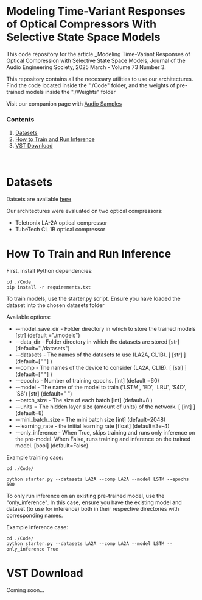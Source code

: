 # Modeling Time-Variant Responses of Optical Compressors With Selective State Space Models


This code repository for the article _Modeling Time-Variant Responses of Optical Compression with Selective State Space Models, Journal of the Audio Engineering Society, 2025 March - Volume 73 Number 3.

This repository contains all the necessary utilities to use our architectures. Find the code located inside the "./Code" folder, and the weights of pre-trained models inside the "./Weights" folder

Visit our companion page with [Audio Samples](https://riccardovib.github.io/Optical-DRC-SSM_pages/)

### Contents

1. [Datasets](#datasets)
2. [How to Train and Run Inference](#how-to-train-and-run-inference)
3. [VST Download](#vst-download)

<br/>

# Datasets

Datsets are available [here](https://www.kaggle.com/datasets/riccardosimionato/optical-dynamic-range-compressors-la-2a-cl-1b/versions/1)

Our architectures were evaluated on two optical compressors:
- Teletronix LA-2A optical compressor
- TubeTech CL 1B optical compressor

# How To Train and Run Inference 

First, install Python dependencies:
```
cd ./Code
pip install -r requirements.txt
```

To train models, use the starter.py script.
Ensure you have loaded the dataset into the chosen datasets folder

Available options: 
* --model_save_dir - Folder directory in which to store the trained models [str] (default ="./models")
* --data_dir - Folder directory in which the datasets are stored [str] (default="./datasets")
* --datasets - The names of the datasets to use (LA2A, CL1B). [ [str] ] (default=[" "] )
* --comp - The names of the device to consider (LA2A, CL1B). [ [str] ] (default=[" "] )
* --epochs - Number of training epochs. [int] (default =60)
* --model - The name of the model to train ('LSTM', 'ED', 'LRU', 'S4D', 'S6') [str] (default=" ")
* --batch_size - The size of each batch [int] (default=8 )
* --units = The hidden layer size (amount of units) of the network. [ [int] ] (default=8)
* --mini_batch_size - The mini batch size [int] (default=2048)
* --learning_rate - the initial learning rate [float] (default=3e-4)
* --only_inference - When True, skips training and runs only inference on the pre-model. When False, runs training and inference on the trained model. [bool] (default=False)
 

Example training case: 
```
cd ./Code/

python starter.py --datasets LA2A --comp LA2A --model LSTM --epochs 500 
```

To only run inference on an existing pre-trained model, use the "only_inference". In this case, ensure you have the existing model and dataset (to use for inference) both in their respective directories with corresponding names.

Example inference case:
```
cd ./Code/
python starter.py --datasets LA2A --comp LA2A --model LSTM --only_inference True
```


# VST Download

Coming soon...
